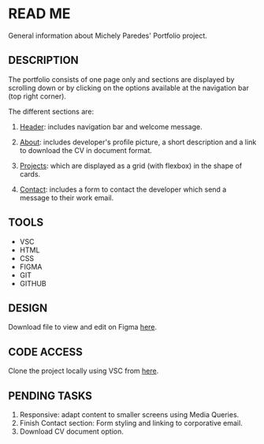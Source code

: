 # READ ME

General information about Michely Paredes' Portfolio project.

## DESCRIPTION

The portfolio consists of one page only and sections are displayed by scrolling down or by clicking on the options available at the navigation bar (top right corner).

The different sections are:

1. <u>Header</u>: includes navigation bar and welcome message.

2. <u>About</u>: includes developer's profile picture, a short description and a link to download the CV in document format.

3. <u>Projects</u>: which are displayed as a grid (with flexbox) in the shape of cards.

4. <u>Contact</u>: includes a form to contact the developer which send a message to their work email.

## TOOLS

- VSC
- HTML
- CSS
- FIGMA
- GIT
- GITHUB

## DESIGN

Download file to view and edit on Figma [here](https://www.figma.com/file/zb3fvKz9I8cW8K5vNa2d46/Portfolio?type=design&node-id=0%3A1&mode=dev&t=CTKLeBK9yiZAxrGG-1).

## CODE ACCESS

Clone the project locally using VSC from [here](https://github.com/project-assigments-p2-singulaars/portfolio-Michely05.git).

## PENDING TASKS

1. Responsive: adapt content to smaller screens using Media Queries.
2. Finish Contact section: Form styling and linking to corporative email.
3. Download CV document option.
